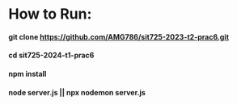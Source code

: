 # How to Run:

#### git clone https://github.com/AMG786/sit725-2023-t2-prac6.git
#### cd sit725-2024-t1-prac6
#### npm install
#### node server.js || npx nodemon server.js
